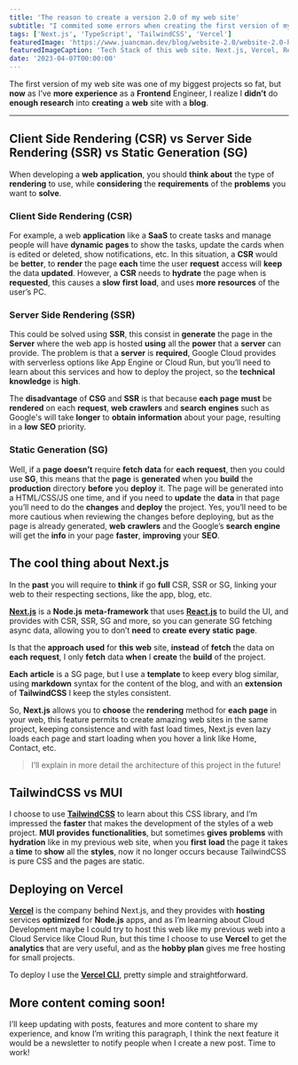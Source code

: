 ```yaml
---
title: 'The reason to create a version 2.0 of my web site'
subtitle: "I commited some errors when creating the first version of my web site, here I'll share what I've learned"
tags: ['Next.js', 'TypeScript', 'TailwindCSS', 'Vercel']
featuredImage: 'https://www.juancman.dev/blog/website-2.0/website-2.0-header.png'
featuredImageCaption: 'Tech Stack of this web site. Next.js, Vercel, React.js, TypeScript and TailwindCSS'
date: '2023-04-07T00:00:00'
---
```


The first version of my web site was one of my biggest projects so fat, but **now** as I’ve **more** **experience** as a **Frontend** Engineer, I realize I **didn’t** do **enough** **research** into **creating** a **web** site with a **blog**.

---

## Client Side Rendering (CSR) vs Server Side Rendering (SSR) vs Static Generation (SG)

When developing a **web** **application**, you should **think** **about** the type of **rendering** to use, while **considering** the **requirements** of the **problems** you want to **solve**.

### Client Side Rendering (CSR)

For example, a web **application** like a **SaaS** to create tasks and manage people will have **dynamic** **pages** to show the tasks, update the cards when is edited or deleted, show notifications, etc. In this situation, a **CSR** would be **better**, to **render** the page **each** time the user **request** access will **keep** the data **updated**. However, a **CSR** needs to **hydrate** the page when is **requested**, this causes a **slow** **first** **load**, and uses **more** **resources** of the user’s PC.

### Server Side Rendering (SSR)

This could be solved using **SSR**, this consist in **generate** the page in the **Server** where the web app is hosted **using** all the **power** that a **server** can provide. The problem is that a **server** is **required**, Google Cloud provides with serverless options like App Engine or Cloud Run, but you’ll need to learn about this services and how to deploy the project, so the **technical** **knowledge** is **high**.

The **disadvantage** of **CSG** and **SSR** is that because **each** **page** **must** be **rendered** on each **request**, **web** **crawlers** and **search** **engines** such as Google's will take **longer** to **obtain** **information** about your page, resulting in a **low** **SEO** priority.

### Static Generation (SG)

Well, if a **page** **doesn’t** require **fetch** **data** for **each** **request**, then you could use **SG**, this means that the **page** is **generated** when you **build** the **production** directory **before** you **deploy** it. The page will be generated into a HTML/CSS/JS one time, and if you need to **update** the **data** in that page you’ll need to do the **changes** and **deploy** the project. Yes, you’ll need to be more cautious when reviewing the changes before deploying, but as the page is already generated, **web** **crawlers** and the Google’s **search** **engine** will get the **info** in your page **faster**, **improving** your **SEO**.

## The cool thing about Next.js

In the **past** you will require to **think** if go **full** CSR, SSR or SG, linking your web to their respecting sections, like the app, blog, etc.

**[Next.js](https://nextjs.org/)** is a **Node.js** **meta-framework** that uses **[React.js](https://react.dev/)** to build the UI, and provides with CSR, SSR, SG and more, so you can generate SG fetching async data, allowing you to don’t **need** to **create** **every** **static** **page**.

Is that the **approach** **used** for **this** **web** site, **instead** of **fetch** the data on **each** **request**, I only **fetch** data **when** I **create** the **build** of the project.

**Each** **article** is a SG page, but I use a **template** to keep every blog similar, using **markdown** syntax for the content of the blog, and with an **extension** of **TailwindCSS** I keep the styles consistent.

So, **Next.js** allows you to **choose** the **rendering** method for **each** **page** in your web, this feature permits to create amazing web sites in the same project, keeping consistence and with fast load times, Next.js even lazy loads each page and start loading when you hover a link like Home, Contact, etc.

> I’ll explain in more detail the architecture of this project in the future!

## TailwindCSS vs MUI

I choose to use **[TailwindCSS](https://tailwindcss.com/)** to learn about this CSS library, and I’m impressed the **faster** that makes the development of the styles of a web project. **MUI** **provides** **functionalities**, but sometimes **gives** **problems** with **hydration** like in my previous web site, when you **first** **load** the page it takes a **time** to **show** all the **styles**, now it no longer occurs because TailwindCSS is pure CSS and the pages are static.

## Deploying on Vercel

**[Vercel](https://vercel.com)** is the company behind Next.js, and they provides with **hosting** services **optimized** for **Node.js** apps, and as I’m learning about Cloud Development maybe I could try to host this web like my previous web into a Cloud Service like Cloud Run, but this time I choose to use **Vercel** to get the **analytics** that are very useful, and as the **hobby plan** gives me free hosting for small projects.

To deploy I use the **[Vercel CLI](https://vercel.com/docs/cli)**, pretty simple and straightforward.

## More content coming soon!

I’ll keep updating with posts, features and more content to share my experience, and know I’m writing this paragraph, I think the next feature it would be a newsletter to notify people when I create a new post. Time to work!
